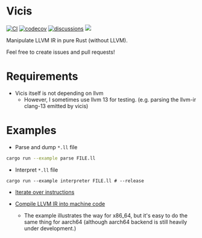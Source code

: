 # Vicis

[![CI](https://github.com/maekawatoshiki/vicis/workflows/Rust/badge.svg)](https://github.com/maekawatoshiki/vicis/actions/workflows/rust.yml)
[![codecov](https://codecov.io/gh/maekawatoshiki/vicis/branch/master/graph/badge.svg)](https://codecov.io/gh/maekawatoshiki/vicis)
[![discussions](https://img.shields.io/static/v1?logo=github&style=flat&color=blueviolet&message=Discussions&label=GitHub)](https://github.com/maekawatoshiki/vicis/discussions)
[![](http://img.shields.io/badge/license-MIT-blue.svg)](./LICENSE)

Manipulate LLVM IR in pure Rust (without LLVM).

Feel free to create issues and pull requests!

# Requirements

- Vicis itself is not depending on llvm
  - However, I sometimes use llvm 13 for testing. (e.g. parsing the llvm-ir clang-13 emitted by vicis)

# Examples

- Parse and dump `*.ll` file

```sh
cargo run --example parse FILE.ll
```

- Interpret `*.ll` file

```
cargo run --example interpreter FILE.ll # --release
```

- [Iterate over instructions](./core/examples/iterate.rs)

- [Compile LLVM IR into machine code](./codegen/examples/example_x86_64.rs)
  - The example illustrates the way for x86_64, but it's easy to do the same thing for aarch64 (although aarch64 backend is still heavily under development.)


